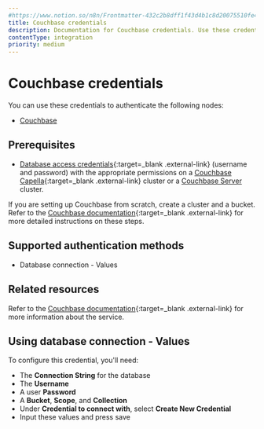 ```yaml
---
#https://www.notion.so/n8n/Frontmatter-432c2b8dff1f43d4b1c8d20075510fe4
title: Couchbase credentials
description: Documentation for Couchbase credentials. Use these credentials to authenticate Couchbase in n8n, a workflow automation platform.
contentType: integration
priority: medium
---
```


# Couchbase credentials

You can use these credentials to authenticate the following nodes:

- [Couchbase](/integrations/builtin/app-nodes/n8n-nodes-base.couchbase/)

## Prerequisites

- [Database access credentials](https://docs.couchbase.com/cloud/clusters/manage-database-users.html#create-database-credentials){:target=_blank .external-link} (username and password) with the appropriate permissions on a [Couchbase Capella](https://cloud.couchbase.com/){:target=_blank .external-link} cluster or a [Couchbase Server](https://docs.couchbase.com/server/current/install/install-intro.html) cluster.

If you are setting up Couchbase from scratch, create a cluster and a bucket. Refer to the [Couchbase documentation](https://docs.couchbase.com/home/index.html){:target=_blank .external-link} for more detailed instructions on these steps.

## Supported authentication methods

- Database connection - Values

## Related resources

Refer to the [Couchbase documentation](https://docs.couchbase.com/home/index.html){:target=_blank .external-link} for more information about the service.


## Using database connection - Values

To configure this credential, you'll need:

- The **Connection String** for the database
- The **Username**
- A user **Password**
- A **Bucket**, **Scope**, and **Collection**
- Under **Credential to connect with**, select **Create New Credential**
- Input these values and press save

